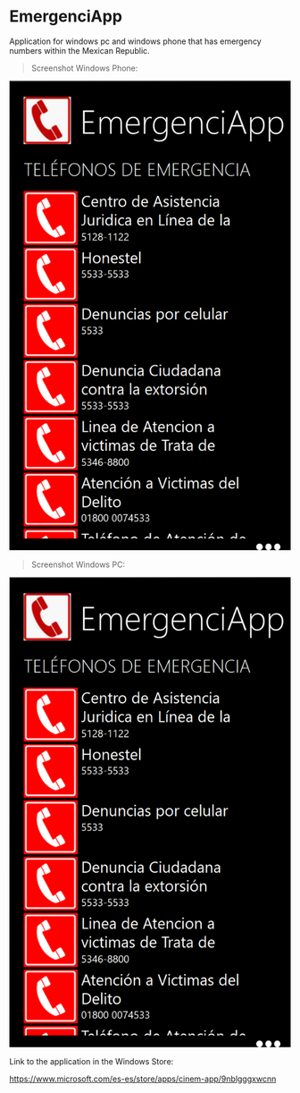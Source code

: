# EmergenciApp
Application for windows pc and windows phone that has emergency numbers within the Mexican Republic.

> Screenshot Windows Phone:

![windows phone](https://github.com/CayetanoHerreraLuisRicardo/EmergenciApp/blob/master/AppStudio.Shared/Assets/screenshot1.PNG)

> Screenshot Windows PC:

![windows PC](https://github.com/CayetanoHerreraLuisRicardo/EmergenciApp/blob/master/AppStudio.Shared/Assets/screenshot1.PNG)

Link to the application in the Windows Store:

https://www.microsoft.com/es-es/store/apps/cinem-app/9nblgggxwcnn
